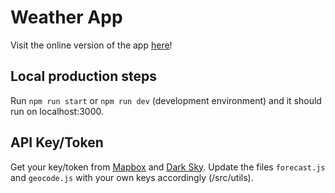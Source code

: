 # Weather App

Visit the online version of the app [here](https://tmd-weather-app.herokuapp.com)!

## Local production steps
Run `npm run start` or `npm run dev` (development environment) and it should run on localhost:3000.



## API Key/Token
Get your key/token from [Mapbox](https://www.mapbox.com) and [Dark Sky](https://darksky.net/dev).
Update the files `forecast.js` and `geocode.js` with your own keys accordingly (/src/utils).